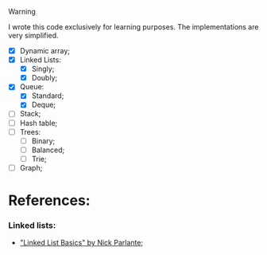 > [!WARNING]
> I wrote this code exclusively for learning purposes. The implementations are very simplified.

- [X] Dynamic array;
- [X] Linked Lists:
    - [X] Singly;
    - [X] Doubly;
- [X] Queue:
    - [X] Standard;
    - [X] Deque;
- [ ] Stack;
- [ ] Hash table;
- [ ] Trees:
    - [ ] Binary;
    - [ ] Balanced;
    - [ ] Trie;
- [ ] Graph;

# References:
### Linked lists:
- ["Linked List Basics" by Nick Parlante](http://cslibrary.stanford.edu/103/LinkedListBasics.pdf);

